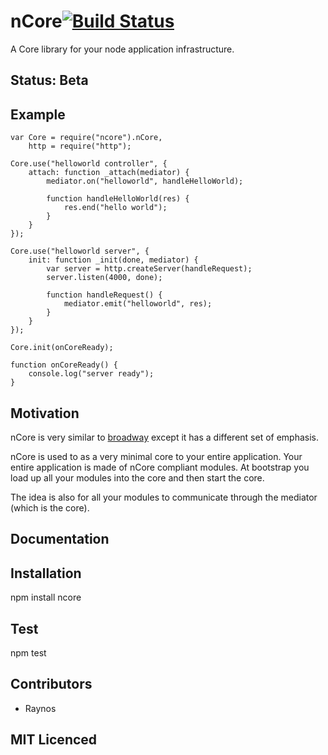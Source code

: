 # nCore[![Build Status][1]][2]

A Core library for your node application infrastructure.

## Status: Beta

## Example

	var Core = require("ncore").nCore,
		http = require("http");

	Core.use("helloworld controller", {
		attach: function _attach(mediator) {
			mediator.on("helloworld", handleHelloWorld);

			function handleHelloWorld(res) {
				res.end("hello world");
			}
		}
	});

	Core.use("helloworld server", {
		init: function _init(done, mediator) {
			var server = http.createServer(handleRequest);
			server.listen(4000, done);

			function handleRequest() {
				mediator.emit("helloworld", res);
			}
		}
	});

	Core.init(onCoreReady);

	function onCoreReady() {
		console.log("server ready");
	}

## Motivation

nCore is very similar to [broadway][3] except it has a different set of emphasis.

nCore is used to as a very minimal core to your entire application. Your entire application is made of nCore compliant modules. At bootstrap you load up all your modules into the core and then start the core.

The idea is also for all your modules to communicate through the mediator (which is the core).

## Documentation

## Installation

npm install ncore

## Test

npm test

## Contributors

 - Raynos

## MIT Licenced

  [1]: https://secure.travis-ci.org/Raynos/ncore.png
  [2]: http://travis-ci.org/Raynos/ncore
  [3]: https://github.com/flatiron/broadway
